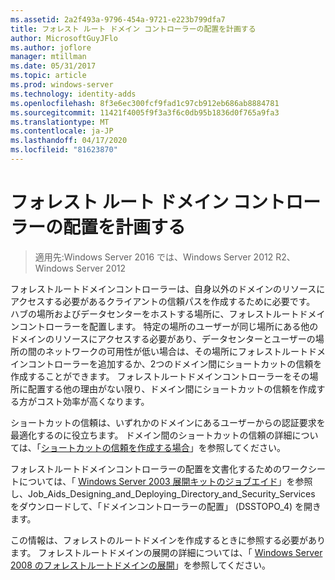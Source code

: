 ```yaml
---
ms.assetid: 2a2f493a-9796-454a-9721-e223b799dfa7
title: フォレスト ルート ドメイン コントローラーの配置を計画する
author: MicrosoftGuyJFlo
ms.author: joflore
manager: mtillman
ms.date: 05/31/2017
ms.topic: article
ms.prod: windows-server
ms.technology: identity-adds
ms.openlocfilehash: 8f3e6ec300fcf9fad1c97cb912eb686ab8884781
ms.sourcegitcommit: 11421f4005f9f3a3f6c0db95b1836d0f765a9fa3
ms.translationtype: MT
ms.contentlocale: ja-JP
ms.lasthandoff: 04/17/2020
ms.locfileid: "81623870"
---
```

# <a name="planning-forest-root-domain-controller-placement"></a>フォレスト ルート ドメイン コントローラーの配置を計画する

> 適用先:Windows Server 2016 では、Windows Server 2012 R2、Windows Server 2012

フォレストルートドメインコントローラーは、自身以外のドメインのリソースにアクセスする必要があるクライアントの信頼パスを作成するために必要です。 ハブの場所およびデータセンターをホストする場所に、フォレストルートドメインコントローラーを配置します。 特定の場所のユーザーが同じ場所にある他のドメインのリソースにアクセスする必要があり、データセンターとユーザーの場所の間のネットワークの可用性が低い場合は、その場所にフォレストルートドメインコントローラーを追加するか、2つのドメイン間にショートカットの信頼を作成することができます。 フォレストルートドメインコントローラーをその場所に配置する他の理由がない限り、ドメイン間にショートカットの信頼を作成する方がコスト効率が高くなります。

ショートカットの信頼は、いずれかのドメインにあるユーザーからの認証要求を最適化するのに役立ちます。 ドメイン間のショートカットの信頼の詳細については、「[ショートカットの信頼を作成する場合](https://docs.microsoft.com/previous-versions/windows/it-pro/windows-server-2008-R2-and-2008/cc754538(v=ws.11))」を参照してください。

フォレストルートドメインコントローラーの配置を文書化するためのワークシートについては、「 [Windows Server 2003 展開キットのジョブエイド](https://microsoft.com/download/details.aspx?id=9608)」を参照し、Job_Aids_Designing_and_Deploying_Directory_and_Security_Services をダウンロードして、「ドメインコントローラーの配置」 (DSSTOPO_4) を開きます。

この情報は、フォレストのルートドメインを作成するときに参照する必要があります。 フォレストルートドメインの展開の詳細については、「 [Windows Server 2008 のフォレストルートドメインの展開](https://docs.microsoft.com/previous-versions/windows/it-pro/windows-server-2008-R2-and-2008/cc731174(v=ws.10))」を参照してください。
